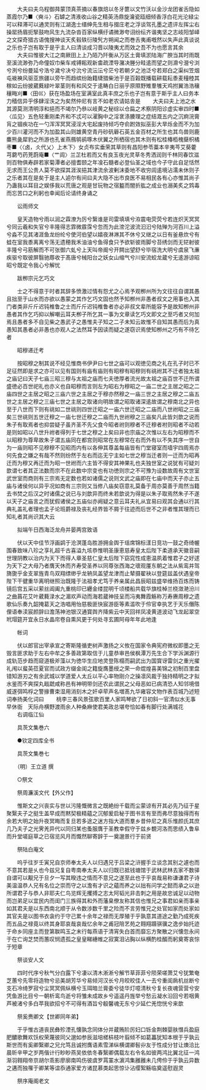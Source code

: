 <!-- { "loadSidebar": true } -->
　　大夫曰夫乌程御荈蒙顶真茶摘以春旗焙以冬牙篚以文竹沃以金沙龙团雀舌隐如蒸霞尔乃■〈奭斗〉石罅之清液收山谷之精英汤鼎旋瀹瓷瓯细倾香浮白花光沦緑尘可以释滞可以通灵则有江湖逸士缙绅先生相与掇庄老之浮谈驾孔墨之遗评左挥尘右操罂扬眉扼掔鼓吻风生九流杂沓百家纵横纡谲微渺夸诩纷纭齐谐夷坚之志岐阳邹峄之文探奇猎古语傀搜神谈天炙毂轶衍陵髠方朔闻之而巻舌夷甫嘅然以失声此真谈说之乐也子岂有取于是乎主人曰清谈成习晋以陵夷尤而效之吾不为也愿言其余
　　大夫曰惟彼大江之南厥田上上乃陌乃阡衡从万区土膏填淤陆海广腴当其时雨既至溪流渺弥乃命僮奴巾柴车戒镈耜观新畬疏湮导潴决塍分畦逺而望之则濎兮瀯兮浏兮洌兮纷曼延兮浩兮濊兮决兮沇兮流沄沄兮茫兮若朝夕之池泛兮若郑白之渠纠笠烟屯袯襫风驱亚旅疆以旁午而趋缤纷跆籍緁猎柴池于是百榖既播载耕载耘黍麦穜稑其稼如云纷披葳蕤緑叶翠茎则有和风交于逺畴白日丽乎原隰野雉羣雊天鸡拊翼浩浩穰穰畮刈■〈田巛〉获在场盈场在室满室此真丰庶之乐也子岂有意于斯乎主人曰务本力穑信异乎侈肆淫泆之为矣然仲尼有言不如老农请姑舎是
　　大夫曰夫上池之水其源莫测清明淳和挹而不竭尔乃叅以岐黄之秘综以仓扁之术察阴阳诊虚实审四时■〈瓜见〉五色轻重刚柔齐和不忒可以濯胸中之淫衺涤腠理之症结溉五内之沉痾浣膏肓之锢疾功在一勺浑浑冥冥浸淫大宅起废持倾巧夺俞跗效拟巫彭大旱烁金而不为加少百川灌河而不为加盈其山则雄黄空青丹砂矾礜石英五金百材之所生也其鸟兽则鹿麋熊彘犀豹之所游也孔雀燕鴈鸲鹆啄木伏翼之所栖宿也其木则有松桂椿栢槐蘖枳橘枣■〈〈卤，仌代乂〉上木下〉女贞布实垂荣其草则有昌阳参苓藁本辛夷芩艾葵藿芎藭芍药茺蔚庵■〈艹闾〉兰芷杜若而又有良玉夜光灵草冬秀洒润则千林同春饮滋则百物俱寿辟若家菊潭者必擅耆颐之年飡石髓者必登仙圣之域也今子守此自足恬然无求而王公贵人莫不欲探其涯涘挹其津流余波剰沫委地不收穷闾逺境沾濡未休则子之乐者其在是矣于是主人逌尔有间曰夫大隐不出市良医不易相民各有心亦惟其尚子乃蛊我以耳目之娱侈我以荒唐之观是甘玩物之宿盭而闇折肱之成业也溺美炙之鸩毒而忘苦口之利躬也幸闻后论请终身诵之

　　讼雨师文

　　皇天造物兮雨以润之霖潦为厉兮繄谁是司雷填填兮洊震电荧荧兮若连炽天冥冥兮同云羲和失官兮丰隆得志霏微霡霂兮忽而为此滂沱波流汩汩兮陆殚为河百川上溢兮淼不见其渚涯鱼龙纷纶兮使河伯望以嬉夜淋淋其不休兮又继之以日有釜悬炊兮有蛙在室我黍离离兮荡无遗穂我禾油油兮鱼得食只予欲斩彼雨脚兮苔绣剑而无铓射彼丰隆兮弓筋解而不可张御六虬兮上天叫帝阍兮开闗出望舒兮毕宿洗大明兮虞泉飞亷疾驱兮取彼屏翳驰蓐收于髙唐兮械阳台之妖女山缩气兮川安流蛟龙蔵兮无逺游谅昭昭兮既定令我心兮解忧

　　跋栁宗元乞巧文

　　士之不得意于时者其辞多愤激过情有怨尤之心焉予观栁州所为文往往自谓其愚且拙至于山水而亦欲以愚蒙之其作乞巧文固也然予知栁州非愚者叔文之用事也入其门者类非斤斤迟钝椎鲁之士而斤斤迟钝椎鲁者亦必非叔文辈所能容予是故知栁州非愚者其作乞巧抑以解嘲云耳夫栁子所乞其一事为文章读乞巧文即文之至巧者又何加焉且愚者多不自见柴之愚武子之愚惟夫子知之二子未知云故惟不自知其愚而后为真愚知其愚者必非愚也亦观人之法然耳予因读而疑之遂窃识焉使知栁州之巧有不待乞者

　　昭穆递迁考

　　按昭穆之制其说不经见惟商书伊尹曰七世之庙可以观徳见商之礼在孔子时已不足征然即是求之亦可以见有国则有庙有庙则有昭穆有昭穆则有祧祔其不迁者独太祖之庙记曰天子七庙三昭三穆与太祖之庙而七夫徳厚者流光故太祖之庙百世不迁所谓盛徳必百世祀礼也亦义也自昭穆而言则左为昭右为穆昭之一庙二世之主居之昭之二庙四世之主居之昭之三庙六世之主居之于穆亦然穆之一庙三世之主居之穆之二庙五世之主居之穆之三庙七世之主居之取诸向明故谓之昭取诸深逺故谓之穆南北之异也至于八世而下则有祧如二世祧则四世迁昭之一庙六世迁昭之二庙而八世祔昭之三庙矣三世祧则五世迁穆之一庙七世迁穆之二庙而九世祔穆之三庙矣凡此皆刘歆之说而朱子有取焉者也抑尝疑子虽齐圣不先父食今昭者祔则穆者不迁穆者袝则昭者不动若是则如昭以八世升祔者得列于七世之穆之上矣曰非也宗庙之次惟以左右为昭穆而不以昭穆为尊卑故朱子谓五庙同在都宫则昭常在左穆常在右而外有以不失其序一世自为一庙则昭不见穆穆不见昭而内有以各伸其尊盖每庙皆有门堂寝室而墙宇四周焉亦何先食之嫌之有哉不然则纷然于左右而迄无宁主如七世之穆当迁者则一迁而为昭再迁而为穆又再迁而为昭一世祔而六主皆不得安其神果礼也夫独世室之说犹有可疑刘歆谓七者其正法数而宗不在此数中宗变也有功徳则宗之不可豫为设数故周有文世室武世室而商则有三宗焉无定数也若如诸儒之说则文武之庙即在七庙中而天子亦止五庙与诸侯何以异乎况如商有三宗则又当修八庙矣窃意礼莫备于周亦莫善于周然当籍去书焚之后汉之时诸儒之说已与刘歆异而终未若歆说为得是以朱子取焉然朱子不遂以天子之庙言之而犹假诸侯之五庙似亦阙疑之意云耳夫礼从宜易曰观其会通以行其典礼盖礼者理也孟子论班爵禄及丧礼经界皆不屑于往迹而后世不之非者惟其理而已知礼者其尚识其大云

　　拟端午日西海泛龙舟并晏两宫致语

　　伏以天中佳节浮画鹢于沧溟蓬岛胜游拥金舆于瑶席锦标漾日竞功一鼓之奇绮幄围春致味八珍之享礼超千古喜溢九垓恭惟明圣康恵慈寿皇太后陛下柔道承天徽音嗣世理阴教以治内为天下而得人章圣慈仁皇太后陛下窈窕性成恵温夙着惟君子之好逑为天下之大母乃者膺天休而齐寿受圣养以同尊张西海之瓌观厪东朝之法从紫鸾并驾旖旎乎金支翠旌青鸟双翔缥缈乎龙辀凤盖望龙津而止辇摄翟袂以登筵兹盖伏遇皇帝陛下干徤重华离明继照治既隆于法祖孝尤笃于养亲属此昌辰昭兹盛举维扬百炼而铸镜后宫五采以萦丝阊阖九重桃印已纒金缕昆明千顷楼船共载华旗桂棹兰桡潋滟汾川之曲菖花艾叶葳蕤渌水之湄欢声动而海若蔵神技呈而冯夷舞霞觞称万寿赓周穆之遗歌仙乐奏九韶掩葛天之浩唱用怡慈极匪快宸游臣等素滥吹于伶官幸执艺于天乐僭陈俚语奉渎宸颜辞曰澹荡神池银汉通寳舆齐降紫云中天回祥凤凌黄道波动飞龙起翠空玳瑁筵开宜永日水晶帘卷自熏风更于何处寻玄圃阿母年年此地逢

　　帐词

　　伏以郎官出宰承宣之寄斯隆循吏树声激扬之义攸在国家令典宪府微权即墨之无毁言匪求助于左右中牟之多善政第取信于儿童恭审邑侯枫潭万先生合下学泝渊源行成轨范步趋而窥道极斧藻以为徳华生应地灵登陈榻而嗣武出为国寳讶雷剑之重光擢礼闱以蜚英莅夏官而试政方缀金闺之籍旋膺墨绶之荣一命焜煌喜美锦之初制百里盘错知游刃之有余武城以学道爱人太丘以平心率物刚介之操凛风裁于独持精明之才拟水鉴而不爽探丸戢虣咸称邑有神明带剑还农此谓民之父母恶如已病清恐人知邻境借威遂弭鸣桴之警掾曹束湿用消刻木之奸卓荦声名増髙九华雍容文物作表百城乃述短词奉扬美化词曰
　　桃李三春风景弦歌百里人家鸣琴欲了日初斜一官清似水无事早休衙　天际舟横野渡雨余人种桑麻使君美政总堪夸恰如春有脚行处满城花
　　右调临江仙

　　具茨文集巻六

　　●钦定四库全书

　　具茨文集巻七

　　（明）王立道 撰

　　○祭文

　　祭周濂溪文代【外父作】

　　惟斯文之兴丧实与世以污隆慨微言之既絶纷千载而尘蒙谅有开其必先乃征于星聚繄夫子之挺生盖早成而黙契极精藴之沉郁爰启秘于图书言有至而弗尽意独得而有余若大明之始升夜冥晦而复旦若多途之迷方指大道而羣乡昔仲尼之真乐惟颜氏其庶几乃夫子之光霁羌异代以同归某也蚤服膺于圣教幸假守于兹乡覩河洛而思绩入鲁阜而升堂嗟庭草之已宿览风月而慨然聊寄辞于一奠邈景行于前贤

　　祭陆白庵文

　　呜乎往岁壬寅兄自京师奉太夫人以归遇兄于吕梁之浒握手立谈念其别之遽也而不意其若是乆也今兹兄复自粤南奉太夫人以归既已抵钱塘馆于武林武林去家不数驿自谓可以觏兄于旦夕一写其暌违之情而不意兄之遂至此也于乎哀哉易称谦谦君子诗美温温恭人兄有名位之崇而守之以澹有才识之藴而养之以拙有问学之懿而承之以逊所谓君子与恭人非耶夫仁鸟览辉无攫搏之志太阿韬光非击刺之用是故忠诚足以动物而岂弟足以宜民内而闺门三族得其和外而藩臬僚友称其信也惟兄之事君如亲而事亲如其君夫是以东西南北顺于从令数涉数千里之险而不言劳惟兄之处官如家而处家如其官夫是以图书衣衾约于守己累十余年之禄而无厚殖于乎孰意其道途之勤乃成死疾而五品之禄竟以终其身耶哀哉哀哉忆余年之甫冠陪艺苑之翱翔蹑骐骥之逸步始托迹于命乡同座主而登第聫鸣玉之末行每燕语于清宵失白首而靡忘方聚散之兴懐忽永间于在亡询芝焚而蕙叹悯遗孤之皇皇睇繐帷之寂寞泪沾胸以纵横酌桂醑而躬奠寄哀悰于短章

　　祭谈安人文

　　四时代序兮秋气分白露下兮凄以清木淅淅兮解节草菲菲兮陨荣嗟萧艾兮犹繁奄芝蕙兮先零将造物兮忌美胡芳华兮易倾河汉长兮月皎皎佳人一去兮重闺扄机丝断兮支石冷绮罗寂兮尘冥冥佩纵横兮玉珥暗兰膏委兮徒华灯噫清秋兮复长夜魂营营兮安凭鱼游比目兮一朝析鸾鸟逝兮将雏未成故乡兮遥遥丹旌举兮愁云凝水沿回兮若咽黄芦被渚兮多白苹我欲招兮不可得有酒旨兮殽馨魂无东兮少延伫羌惚恍兮来歆

　　祭奚赉卿文【世卿同年弟】

　　于乎惟古道丧民彝殄湮孔懐孰念同体分并蔵贿阶厉妇口铄金荆棘婴肤憯兵盈庭肥醲歌舞欢饫权荣蔑彼同父邈如参辰滋培槎枿枝叶翦倾不如葛藟犹知本根于乎孰云斯世而有奚卿繄卿之兄允笃且诚拊膺语素雪涕纵横谓卿髫丱友于性成分甘让燠洽比晨昕辛甲之岁两偕计行眇眇燕吴依依冬春繄卿偶载左右令名如彼两鸿比翼北征一鸿渐羽翱翔帝京胡尔乖影廖廓南鸣伤彼虞罗罥罣水濵鸿集雝雝未几俜伶于乎孰云异数之遘而独罹于卿某等谊忝通家爱方诸昆慕类起思惊讣沾缨絮觞临奠遥慰遐灵

　　祭序庵阁老文

